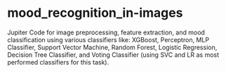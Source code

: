 # mood_recognition_in-images

Jupiter Code for image preprocessing, feature extraction, and mood classification using various classifiers like: XGBoost, Perceptron, MLP Classifier, Support Vector Machine, Random Forest, Logistic Regression, Decision Tree Classifier, and Voting Classifier (using SVC and LR as most performed classifiers for this task).

